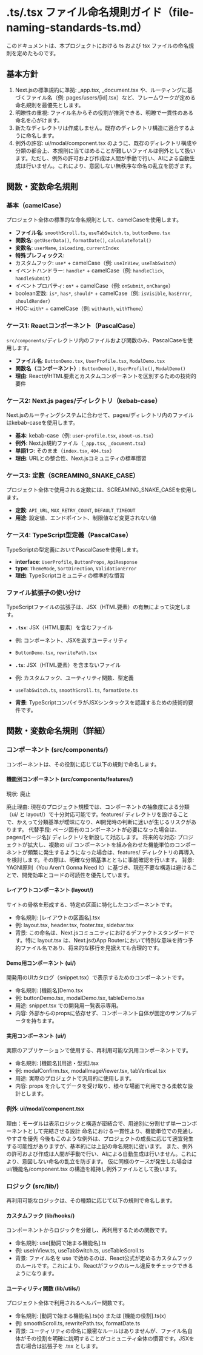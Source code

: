 # .ts/.tsx ファイル命名規則ガイド（file-naming-standards-ts.md）

このドキュメントは、本プロジェクトにおける ts および tsx ファイルの命名規則を定めたものです。

## 基本方針

1. Next.jsの標準規約に準拠: _app.tsx, _document.tsx や、ルーティングに基づくファイル名（例: pages/users/[id].tsx）など、フレームワークが定める命名規則を最優先とします。
2. 明瞭性の重視: ファイル名からその役割が推測できる、明瞭で一貫性のある命名を心がけます。
3. 新たなディレクトリは作成しません。既存のディレクトリ構造に適合するように命名します。
4. 例外の許容: ui/modal/component.tsx のように、既存のディレクトリ構成や分類の都合上、本規則に当てはめることが難しいファイルは例外として扱います。ただし、例外の許可および作成は人間が手動で行い、AIによる自動生成は行いません。これにより、意図しない無秩序な命名の乱立を防ぎます。


## 関数・変数命名規則

### 基本（camelCase）
プロジェクト全体の標準的な命名規則として、camelCaseを使用します。
- **ファイル名**: `smoothScroll.ts`, `useTabSwitch.ts`, `buttonDemo.tsx`
- **関数名**: `getUserData()`, `formatDate()`, `calculateTotal()`
- **変数名**: `userName`, `isLoading`, `currentIndex`
- **特殊プレフィックス**:
 - カスタムフック: `use*` + camelCase（例: `useInView`, `useTabSwitch`）
 - イベントハンドラー: `handle*` + camelCase（例: `handleClick`, `handleSubmit`）
 - イベントプロパティ: `on*` + camelCase（例: `onSubmit`, `onChange`）
 - boolean変数: `is*`, `has*`, `should*` + camelCase（例: `isVisible`, `hasError`, `shouldRender`）
 - HOC: `with*` + camelCase（例: `withAuth`, `withTheme`）

### ケース1: Reactコンポーネント（PascalCase）
`src/components/`ディレクトリ内のファイルおよび関数のみ、PascalCaseを使用します。
- **ファイル名**: `ButtonDemo.tsx`, `UserProfile.tsx`, `ModalDemo.tsx`
- **関数名（コンポーネント）**: `ButtonDemo()`, `UserProfile()`, `ModalDemo()`
- **理由**: ReactがHTML要素とカスタムコンポーネントを区別するための技術的要件

### ケース2: Next.js pages/ディレクトリ（kebab-case）
Next.jsのルーティングシステムに合わせて、pages/ディレクトリ内のファイルはkebab-caseを使用します。
- **基本**: kebab-case（例: `user-profile.tsx`, `about-us.tsx`）
- **例外**: Next.js規約ファイル（`_app.tsx`, `_document.tsx`）
- **単語1つ**: そのまま（`index.tsx`, `404.tsx`）
- **理由**: URLとの整合性、Next.jsコミュニティの標準慣習


### ケース3: 定数（SCREAMING_SNAKE_CASE）
プロジェクト全体で使用される定数には、SCREAMING_SNAKE_CASEを使用します。
- **定数**: `API_URL`, `MAX_RETRY_COUNT`, `DEFAULT_TIMEOUT`
- **用途**: 設定値、エンドポイント、制限値など変更されない値

### ケース4: TypeScript型定義（PascalCase）
TypeScriptの型定義においてPascalCaseを使用します。
- **interface**: `UserProfile`, `ButtonProps`, `ApiResponse`
- **type**: `ThemeMode`, `SortDirection`, `ValidationError`
- **理由**: TypeScriptコミュニティの標準的な慣習

### ファイル拡張子の使い分け
TypeScriptファイルの拡張子は、JSX（HTML要素）の有無によって決定します。

- **`.tsx`**: JSX（HTML要素）を含むファイル
 - 例: コンポーネント、JSXを返すユーティリティ
 - `ButtonDemo.tsx`, `rewritePath.tsx`

- **`.ts`**: JSX（HTML要素）を含まないファイル
 - 例: カスタムフック、ユーティリティ関数、型定義
 - `useTabSwitch.ts`, `smoothScroll.ts`, `formatDate.ts`

- **背景**: TypeScriptコンパイラがJSXシンタックスを認識するための技術的要件です。


## 関数・変数命名規則（詳細）

### コンポーネント (src/components/)
コンポーネントは、その役割に応じて以下の規則で命名します。

#### 機能別コンポーネント (src/components/features/)
現状: 廃止

廃止理由: 現在のプロジェクト規模では、コンポーネントの抽象度による分類（ui/ と layout/）で十分対応可能です。features/ ディレクトリを設けることで、かえって分類基準が曖昧になり、AI開発時の判断に迷いが生じるリスクがあります。
代替手段: ページ固有のコンポーネントが必要になった場合は、pages/[ページ名]/ ディレクトリを新設して対応します。
将来的な対応: プロジェクトが拡大し、複数の ui/ コンポーネントを組み合わせた機能単位のコンポーネントが頻繁に発生するようになった場合は、features/ ディレクトリの再導入を検討します。その際は、明確な分類基準とともに事前確認を行います。
背景: YAGNI原則（You Aren't Gonna Need It）に基づき、現在不要な構造は避けることで、開発効率とコードの可読性を優先しています。


####  レイアウトコンポーネント (layout/)

サイトの骨格を形成する、特定の区画に特化したコンポーネントです。
* 命名規則: [レイアウトの区画名].tsx
* 例: layout.tsx, header.tsx, footer.tsx, sidebar.tsx
* 背景: この命名は、Next.jsコミュニティにおけるデファクトスタンダードです。特に layout.tsx は、Next.jsのApp Routerにおいて特別な意味を持つ予約ファイル名であり、将来的な移行を見据えても合理的です。


#### Demo用コンポーネント (ui/)

開発用のUIカタログ（snippet.tsx）で表示するためのコンポーネントです。
* 命名規則: [機能名]Demo.tsx
* 例: buttonDemo.tsx, modalDemo.tsx, tableDemo.tsx
* 用途: snippet.tsx での開発用一覧表示専用。
* 内容: 外部からのpropsに依存せず、コンポーネント自体が固定のサンプルデータを持ちます。

#### 実用コンポーネント (ui/)

実際のアプリケーションで使用する、再利用可能な汎用コンポーネントです。
* 命名規則: [機能名][用途・型式].tsx
* 例: modalConfirm.tsx, modalImageViewer.tsx, tabVertical.tsx
* 用途: 実際のプロジェクトで汎用的に使用します。
* 内容: props を介してデータを受け取り、様々な場面で利用できる柔軟な設計とします。


#### 例外: ui/modal/component.tsx
理由：モーダルは表示ロジックと構造が密結合で、用途別に分割せず単一コンポーネントとして完結させる設計
命名における一貫性より、機能単位での見通しやすさを優先
今後もこのような例外は、プロジェクトの成長に応じて適宜発生する可能性がありますが、基本的には上記の命名規則に従います。
また、例外の許可および作成は人間が手動で行い、AIによる自動生成は行いません。これにより、意図しない命名の乱立を防ぎます。
仮に同様のケースが発生した場合は ui/機能名/component.tsx の構造を維持し例外ファイルとして扱います。



### ロジック (src/lib/)

再利用可能なロジックは、その種類に応じて以下の規則で命名します。

#### カスタムフック (lib/hooks/)

コンポーネントからロジックを分離し、再利用するための関数です。
* 命名規則: use[動詞で始まる機能名].ts
* 例: useInView.ts, useTabSwitch.ts, useTableScroll.ts
* 背景: ファイル名を use で始めるのは、React公式が定めるカスタムフックのルールです。これにより、Reactがフックのルール違反をチェックできるようになります。

#### ユーティリティ関数 (lib/utils/)

プロジェクト全体で利用されるヘルパー関数です。
* 命名規則: [動詞で始まる機能名].ts(x) または [機能の役割].ts(x)
* 例: smoothScroll.ts, rewritePath.tsx, formatDate.ts
* 背景: ユーティリティの命名に厳密なルールはありませんが、ファイル名自体がその役割を明確に説明することがコミュニティ全体の慣習です。JSXを含む場合は拡張子を .tsx とします。




